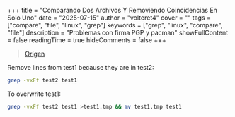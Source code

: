 +++
title = "Comparando Dos Archivos Y Removiendo Coincidencias En Solo Uno"
date = "2025-07-15"
author = "volteret4"
cover = ""
tags = ["compare", "file", "linux", "grep"]
keywords = ["grep", "linux", "compare", "file"]
description = "Problemas con firma PGP y pacman"
showFullContent = false
readingTime = true
hideComments = false
+++

> [Origen](<https://stackoverflow.com/questions/37503186/comparing-two-files-by-lines-and-removing-duplicates-from-first-file" class="tc-tiddlylink-external>)

Remove lines from test1 because they are in test2:

```bash
grep -vxFf test2 test1
```

To overwrite test1:

```bash
grep -vxFf test2 test1 >test1.tmp && mv test1.tmp test1
```
